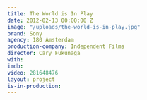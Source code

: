 ```yaml
---
title: The World is In Play
date: 2012-02-13 00:00:00 Z
image: "/uploads/the-world-is-in-play.jpg"
brand: Sony
agency: 180 Amsterdam
production-company: Independent Films
director: Cary Fukunaga
with: 
imdb: 
video: 281648476
layout: project
is-in-production: 
---
```


